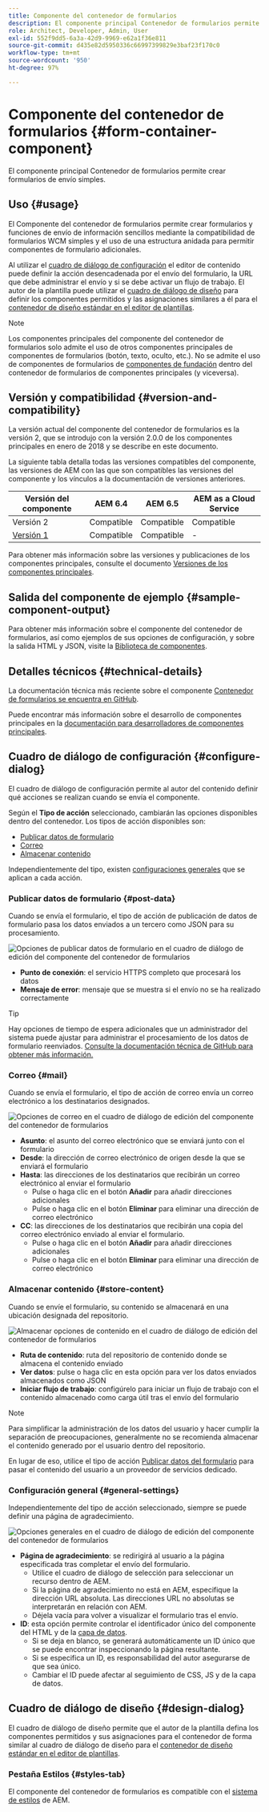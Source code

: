 ```yaml
---
title: Componente del contenedor de formularios
description: El componente principal Contenedor de formularios permite crear formularios de envío simples.
role: Architect, Developer, Admin, User
exl-id: 552f9dd5-6a3a-42d9-9969-e62a1f36e811
source-git-commit: d435e82d5950336c66997399829e3baf23f170c0
workflow-type: tm+mt
source-wordcount: '950'
ht-degree: 97%

---
```


# Componente del contenedor de formularios {#form-container-component}

El componente principal Contenedor de formularios permite crear formularios de envío simples.

## Uso {#usage}

El Componente del contenedor de formularios permite crear formularios y funciones de envío de información sencillos mediante la compatibilidad de formularios WCM simples y el uso de una estructura anidada para permitir componentes de formulario adicionales.

Al utilizar el [cuadro de diálogo de configuración](#configure-dialog) el editor de contenido puede definir la acción desencadenada por el envío del formulario, la URL que debe administrar el envío y si se debe activar un flujo de trabajo. El autor de la plantilla puede utilizar el [cuadro de diálogo de diseño](#design-dialog) para definir los componentes permitidos y las asignaciones similares a él para el [contenedor de diseño estándar en el editor de plantillas](https://experienceleague.adobe.com/docs/experience-manager-cloud-service/sites/authoring/features/templates.html).

>[!NOTE]
>
>Los componentes principales del componente del contenedor de formularios solo admite el uso de otros componentes principales de componentes de formularios (botón, texto, oculto, etc.). No se admite el uso de componentes de formularios de [componentes de fundación](https://experienceleague.adobe.com/docs/experience-manager-65/authoring/siteandpage/default-components-foundation.html) dentro del contenedor de formularios de componentes principales (y viceversa).

## Versión y compatibilidad {#version-and-compatibility}

La versión actual del componente del contenedor de formularios es la versión 2, que se introdujo con la versión 2.0.0 de los componentes principales en enero de 2018 y se describe en este documento.

La siguiente tabla detalla todas las versiones compatibles del componente, las versiones de AEM con las que son compatibles las versiones del componente y los vínculos a la documentación de versiones anteriores.

| Versión del componente | AEM 6.4 | AEM 6.5 | AEM as a Cloud Service |
|--- |--- |--- |---|
| Versión 2 | Compatible | Compatible | Compatible |
| [Versión 1](/help/components/v1/form-container-v1.md) | Compatible | Compatible | - |

Para obtener más información sobre las versiones y publicaciones de los componentes principales, consulte el documento [Versiones de los componentes principales](/help/versions.md).

## Salida del componente de ejemplo {#sample-component-output}

Para obtener más información sobre el componente del contenedor de formularios, así como ejemplos de sus opciones de configuración, y sobre la salida HTML y JSON, visite la [Biblioteca de componentes](https://adobe.com/go/aem_cmp_library_form_container_es).

## Detalles técnicos {#technical-details}

La documentación técnica más reciente sobre el componente [Contenedor de formularios se encuentra en GitHub](https://adobe.com/go/aem_cmp_tech_form_container_v2_es).

Puede encontrar más información sobre el desarrollo de componentes principales en la [documentación para desarrolladores de componentes principales](/help/developing/overview.md).

## Cuadro de diálogo de configuración {#configure-dialog}

El cuadro de diálogo de configuración permite al autor del contenido definir qué acciones se realizan cuando se envía el componente.

Según el **Tipo de acción** seleccionado, cambiarán las opciones disponibles dentro del contenedor. Los tipos de acción disponibles son:

* [Publicar datos de formulario](#post-data)
* [Correo](#mail)
* [Almacenar contenido](#store-content)

Independientemente del tipo, existen [configuraciones generales](#general-settings) que se aplican a cada acción.

### Publicar datos de formulario {#post-data}

Cuando se envía el formulario, el tipo de acción de publicación de datos de formulario pasa los datos enviados a un tercero como JSON para su procesamiento.

![Opciones de publicar datos de formulario en el cuadro de diálogo de edición del componente del contenedor de formularios](/help/assets/form-container-edit-post.png)

* **Punto de conexión**: el servicio HTTPS completo que procesará los datos
* **Mensaje de error**: mensaje que se muestra si el envío no se ha realizado correctamente

>[!TIP]
>Hay opciones de tiempo de espera adicionales que un administrador del sistema puede ajustar para administrar el procesamiento de los datos de formulario reenviados. [Consulte la documentación técnica de GitHub para obtener más información.](https://github.com/adobe/aem-core-wcm-components/tree/master/content/src/content/jcr_root/apps/core/wcm/components/form/actions/rpc)

### Correo {#mail}

Cuando se envía el formulario, el tipo de acción de correo envía un correo electrónico a los destinatarios designados.

![Opciones de correo en el cuadro de diálogo de edición del componente del contenedor de formularios](/help/assets/form-container-edit-mail.png)

* **Asunto**: el asunto del correo electrónico que se enviará junto con el formulario
* **Desde**: la dirección de correo electrónico de origen desde la que se enviará el formulario
* **Hasta**: las direcciones de los destinatarios que recibirán un correo electrónico al enviar el formulario
   * Pulse o haga clic en el botón **Añadir** para añadir direcciones adicionales
   * Pulse o haga clic en el botón **Eliminar** para eliminar una dirección de correo electrónico
* **CC**: las direcciones de los destinatarios que recibirán una copia del correo electrónico enviado al enviar el formulario.
   * Pulse o haga clic en el botón **Añadir** para añadir direcciones adicionales
   * Pulse o haga clic en el botón **Eliminar** para eliminar una dirección de correo electrónico

### Almacenar contenido {#store-content}

Cuando se envíe el formulario, su contenido se almacenará en una ubicación designada del repositorio.

![Almacenar opciones de contenido en el cuadro de diálogo de edición del contenedor de formularios](/help/assets/form-container-edit-store.png)

* **Ruta de contenido**: ruta del repositorio de contenido donde se almacena el contenido enviado
* **Ver datos**: pulse o haga clic en esta opción para ver los datos enviados almacenados como JSON
* **Iniciar flujo de trabajo**: configúrelo para iniciar un flujo de trabajo con el contenido almacenado como carga útil tras el envío del formulario

>[!NOTE]
>
>Para simplificar la administración de los datos del usuario y hacer cumplir la separación de preocupaciones, generalmente no se recomienda almacenar el contenido generado por el usuario dentro del repositorio.
>
>En lugar de eso, utilice el tipo de acción [Publicar datos del formulario](#post-data) para pasar el contenido del usuario a un proveedor de servicios dedicado.

### Configuración general {#general-settings}

Independientemente del tipo de acción seleccionado, siempre se puede definir una página de agradecimiento.

![Opciones generales en el cuadro de diálogo de edición del componente del contenedor de formularios](/help/assets/form-container-edit-general.png)

* **Página de agradecimiento**: se redirigirá al usuario a la página especificada tras completar el envío del formulario.
   * Utilice el cuadro de diálogo de selección para seleccionar un recurso dentro de AEM.
   * Si la página de agradecimiento no está en AEM, especifique la dirección URL absoluta. Las direcciones URL no absolutas se interpretarán en relación con AEM.
   * Déjela vacía para volver a visualizar el formulario tras el envío.
* **ID**: esta opción permite controlar el identificador único del componente del HTML y de la [capa de datos](/help/developing/data-layer/overview.md).
   * Si se deja en blanco, se generará automáticamente un ID único que se puede encontrar inspeccionando la página resultante.
   * Si se especifica un ID, es responsabilidad del autor asegurarse de que sea único.
   * Cambiar el ID puede afectar al seguimiento de CSS, JS y de la capa de datos.

## Cuadro de diálogo de diseño {#design-dialog}

El cuadro de diálogo de diseño permite que el autor de la plantilla defina los componentes permitidos y sus asignaciones para el contenedor de forma similar al cuadro de diálogo de diseño para el [contenedor de diseño estándar en el editor de plantillas](https://experienceleague.adobe.com/docs/experience-manager-cloud-service/sites/authoring/features/templates.html).

### Pestaña Estilos {#styles-tab}

El componente del contenedor de formularios es compatible con el [sistema de estilos](/help/get-started/authoring.md#component-styling) de AEM.
